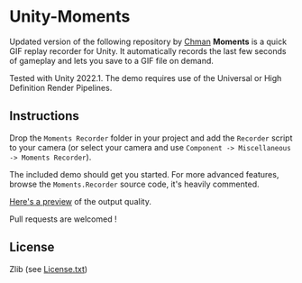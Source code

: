 # Unity-Moments

Updated version of the following repository by [Chman](https://github.com/Chman/Moments)
**Moments** is a quick GIF replay recorder for Unity. It automatically records the last few seconds of gameplay and lets you save to a GIF file on demand.

Tested with Unity 2022.1. The demo requires use of the Universal or High Definition Render Pipelines.

## Instructions

Drop the `Moments Recorder` folder in your project and add the `Recorder` script to your camera (or select your camera and use `Component -> Miscellaneous -> Moments Recorder`).

The included demo should get you started. For more advanced features, browse the `Moments.Recorder` source code, it's heavily commented.

[Here's a preview](http://i.imgur.com/K4R8UZ0.gifv) of the output quality.

Pull requests are welcomed !

## License

Zlib (see [License.txt](LICENSE.txt))
